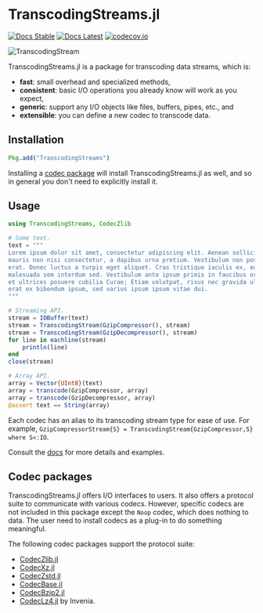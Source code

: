 TranscodingStreams.jl
=====================

<!--[![Appveyor Status][appveyor-img]][appveyor-url]-->
[![Docs Stable][docs-stable-img]][docs-stable-url]
[![Docs Latest][docs-latest-img]][docs-latest-url]
[![codecov.io][codecov-img]][codecov-url]

![TranscodingStream](/docs/src/assets/transcodingstream.png)

TranscodingStreams.jl is a package for transcoding data streams, which is:
- **fast**: small overhead and specialized methods,
- **consistent**: basic I/O operations you already know will work as you expect,
- **generic**: support any I/O objects like files, buffers, pipes, etc., and
- **extensible**: you can define a new codec to transcode data.

## Installation

```julia
Pkg.add("TranscodingStreams")
```

Installing a [codec package](#codec-packages) will install
TranscodingStreams.jl as well, and so in general you don't need to explicitly
install it.

## Usage

```julia
using TranscodingStreams, CodecZlib

# Some text.
text = """
Lorem ipsum dolor sit amet, consectetur adipiscing elit. Aenean sollicitudin
mauris non nisi consectetur, a dapibus urna pretium. Vestibulum non posuere
erat. Donec luctus a turpis eget aliquet. Cras tristique iaculis ex, eu
malesuada sem interdum sed. Vestibulum ante ipsum primis in faucibus orci luctus
et ultrices posuere cubilia Curae; Etiam volutpat, risus nec gravida ultricies,
erat ex bibendum ipsum, sed varius ipsum ipsum vitae dui.
"""

# Streaming API.
stream = IOBuffer(text)
stream = TranscodingStream(GzipCompressor(), stream)
stream = TranscodingStream(GzipDecompressor(), stream)
for line in eachline(stream)
    println(line)
end
close(stream)

# Array API.
array = Vector{UInt8}(text)
array = transcode(GzipCompressor, array)
array = transcode(GzipDecompressor, array)
@assert text == String(array)
```

Each codec has an alias to its transcoding stream type for ease of use. For
example, `GzipCompressorStream{S} = TranscodingStream{GzipCompressor,S} where
S<:IO`.

Consult the [docs][docs-latest-url] for more details and examples.

## Codec packages

TranscodingStreams.jl offers I/O interfaces to users. It also offers a protocol
suite to communicate with various codecs. However, specific codecs are not
included in this package except the `Noop` codec, which does nothing to data.
The user need to install codecs as a plug-in to do something meaningful.

The following codec packages support the protocol suite:
- [CodecZlib.jl](https://github.com/bicycle1885/CodecZlib.jl)
- [CodecXz.jl](https://github.com/bicycle1885/CodecXz.jl)
- [CodecZstd.jl](https://github.com/bicycle1885/CodecZstd.jl)
- [CodecBase.jl](https://github.com/bicycle1885/CodecBase.jl)
- [CodecBzip2.jl](https://github.com/bicycle1885/CodecBzip2.jl)
- [CodecLz4.jl](https://github.com/invenia/CodecLz4.jl) by Invenia.

[codecov-img]: http://codecov.io/github/bicycle1885/TranscodingStreams.jl/coverage.svg?branch=master
[codecov-url]: http://codecov.io/github/bicycle1885/TranscodingStreams.jl?branch=master
[docs-stable-img]: https://img.shields.io/badge/docs-stable-blue.svg
[docs-stable-url]: https://juliaio.github.io/TranscodingStreams.jl/stable/
[docs-latest-img]: https://img.shields.io/badge/docs-latest-blue.svg
[docs-latest-url]: https://juliaio.github.io/TranscodingStreams.jl/latest/
